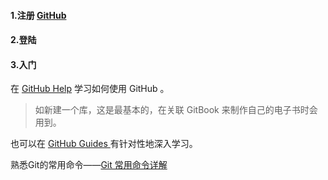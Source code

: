 #### 1.注册  [GitHub](https://github.com) 
#### 2.登陆
#### 3.入门
在 [GitHub Help](https://help.github.com) 学习如何使用 GitHub 。
> 如新建一个库，这是最基本的，在关联 GitBook 来制作自己的电子书时会用到。 

也可以在 [GitHub Guides ](https://guides.github.com) 有针对性地深入学习。

熟悉Git的常用命令——[Git 常用命令详解](http://blog.csdn.net/ithomer/article/details/7529022)

